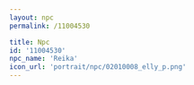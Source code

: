 ```yaml
---
layout: npc
permalink: /11004530

title: Npc
id: '11004530'
npc_name: 'Reika'
icon_url: 'portrait/npc/02010008_elly_p.png'
---
```

